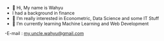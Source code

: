 - 👋 Hi, My name is Wahyu
- I had a background in finance
- 👀 I’m really interested in Econometric, Data Science and some IT Stuff
- 🌱 I’m currently learning Machine Learning and Web Development

-E-mail             : my.uncle.wahyu@gmail.com

<!---
WahyuFauzi/WahyuFauzi is a ✨ special ✨ repository because its `README.md` (this file) appears on your GitHub profile.
You can click the Preview link to take a look at your changes.
--->
